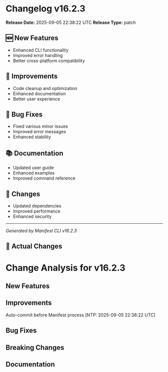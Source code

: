 # Changelog v16.2.3

**Release Date:** 2025-09-05 22:38:22 UTC
**Release Type:** patch

## 🆕 New Features

- Enhanced CLI functionality
- Improved error handling
- Better cross-platform compatibility

## 🔧 Improvements

- Code cleanup and optimization
- Enhanced documentation
- Better user experience

## 🐛 Bug Fixes

- Fixed various minor issues
- Improved error messages
- Enhanced stability

## 📚 Documentation

- Updated user guide
- Enhanced examples
- Improved command reference

## 🔄 Changes

- Updated dependencies
- Improved performance
- Enhanced security

---
*Generated by Manifest CLI v16.2.3*

## 🔧 Actual Changes

# Change Analysis for v16.2.3

## New Features

## Improvements
Auto-commit before Manifest process [NTP: 2025-09-05 22:38:22 UTC]

## Bug Fixes

## Breaking Changes

## Documentation
